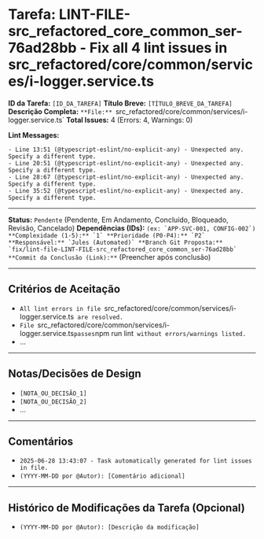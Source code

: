 # Tarefa: LINT-FILE-src_refactored_core_common_ser-76ad28bb - Fix all 4 lint issues in src_refactored/core/common/services/i-logger.service.ts

**ID da Tarefa:** `[ID_DA_TAREFA]`
**Título Breve:** `[TÍTULO_BREVE_DA_TAREFA]`
**Descrição Completa:**
`**File:** `src_refactored/core/common/services/i-logger.service.ts`
**Total Issues:** 4 (Errors: 4, Warnings: 0)

**Lint Messages:**

```text
- Line 13:51 (@typescript-eslint/no-explicit-any) - Unexpected any. Specify a different type.
- Line 20:51 (@typescript-eslint/no-explicit-any) - Unexpected any. Specify a different type.
- Line 28:67 (@typescript-eslint/no-explicit-any) - Unexpected any. Specify a different type.
- Line 35:52 (@typescript-eslint/no-explicit-any) - Unexpected any. Specify a different type.
````

---

**Status:** `Pendente` (Pendente, Em Andamento, Concluído, Bloqueado, Revisão, Cancelado)
**Dependências (IDs):** `` (ex: `APP-SVC-001, CONFIG-002`)
**Complexidade (1-5):** `1`
**Prioridade (P0-P4):** `P2`
**Responsável:** `Jules (Automated)`
**Branch Git Proposta:** `fix/lint-file-LINT-FILE-src_refactored_core_common_ser-76ad28bb`
**Commit da Conclusão (Link):** `` (Preencher após conclusão)

---

## Critérios de Aceitação
- `All lint errors in file `src_refactored/core/common/services/i-logger.service.ts` are resolved.`
- `File `src_refactored/core/common/services/i-logger.service.ts` passes `npm run lint` without errors/warnings listed.`
- ...

---

## Notas/Decisões de Design
- `[NOTA_OU_DECISÃO_1]`
- `[NOTA_OU_DECISÃO_2]`
- ...

---

## Comentários
- `2025-06-28 13:43:07 - Task automatically generated for lint issues in file.`
- `(YYYY-MM-DD por @Autor): [Comentário adicional]`

---

## Histórico de Modificações da Tarefa (Opcional)
- `(YYYY-MM-DD por @Autor): [Descrição da modificação]`
